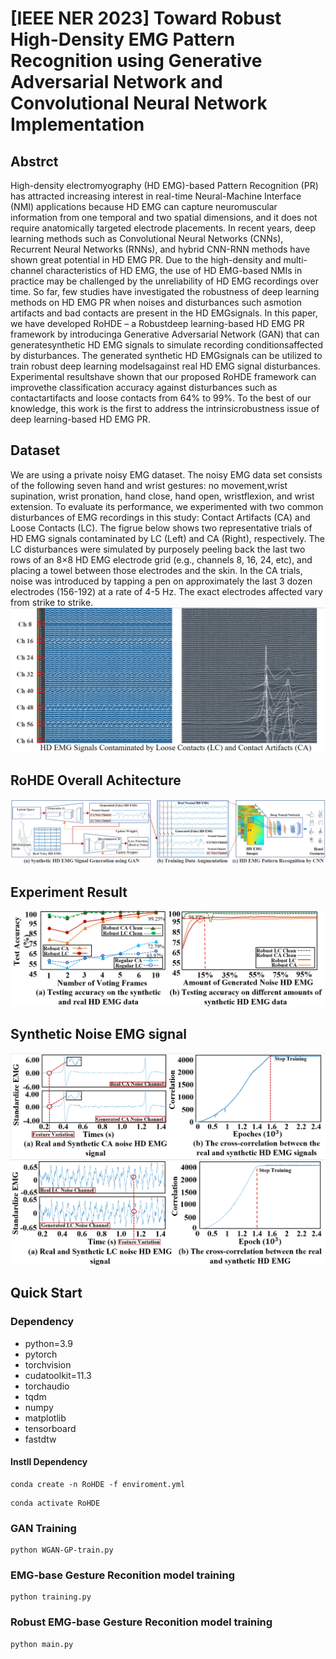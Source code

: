 # [IEEE NER 2023] Toward Robust High-Density EMG Pattern Recognition using Generative Adversarial Network and Convolutional Neural Network Implementation

## Abstrct
High-density electromyography (HD EMG)-based Pattern Recognition (PR) has attracted increasing interest in real-time Neural-Machine Interface (NMI) applications because HD EMG can capture neuromuscular information from one temporal and two spatial dimensions, and it does not require anatomically targeted electrode placements. In recent years, deep learning methods such as Convolutional Neural Networks (CNNs), Recurrent Neural Networks (RNNs), and hybrid CNN-RNN methods have shown great potential in HD EMG PR. Due to the high-density and multi-channel characteristics of HD EMG, the use of HD EMG-based NMIs in practice may be challenged by the unreliability of HD EMG recordings over time. So far, few studies have investigated the robustness of deep learning methods on HD EMG PR when noises and disturbances such asmotion artifacts and bad contacts are present in the HD EMGsignals. In this paper, we have developed RoHDE – a Robustdeep learning-based HD EMG PR framework by introducinga Generative Adversarial Network (GAN) that can generatesynthetic HD EMG signals to simulate recording conditionsaffected by disturbances. The generated synthetic HD EMGsignals can be utilized to train robust deep learning modelsagainst real HD EMG signal disturbances. Experimental resultshave shown that our proposed RoHDE framework can improvethe classification accuracy against disturbances such as contactartifacts and loose contacts from 64% to 99%. To the best of our knowledge, this work is the first to address the intrinsicrobustness issue of deep learning-based HD EMG PR.
## Dataset
We are using a private noisy EMG dataset.
The noisy EMG data set consists of the following seven hand and wrist gestures: no movement,wrist supination, wrist pronation, hand close, hand open, wristflexion, and wrist extension. To evaluate its performance, we experimented with two common disturbances of EMG recordings in this study: Contact Artifacts (CA) and Loose Contacts (LC). The figrue below shows two representative trials of HD EMG signals contaminated by LC (Left) and CA (Right), respectively. The LC disturbances were simulated by purposely peeling back the last two rows of an 8×8 HD EMG electrode grid (e.g., channels 8, 16, 24, etc), and placing a towel between those electrodes and the skin. In the CA trials, noise was introduced by tapping a pen on approximately the last 3 dozen electrodes (156-192) at a rate of 4-5 Hz. The exact electrodes affected vary from strike to strike.  
![CA and LC Noise](HD_EMG_LC_CA.png)
## RoHDE Overall Achitecture
![Overall Architechture](Overall_Achiecture.png)

## Experiment Result
![Experiment Result](Experiment.png)

## Synthetic Noise EMG signal
![Synthetic CA](Synthetic%20CA.png)
![Synthetic LC](Synthetic%20LC.png)

## Quick Start
### Dependency
  - python=3.9
  - pytorch
  - torchvision
  - cudatoolkit=11.3
  - torchaudio
  - tqdm
  - numpy
  - matplotlib
  - tensorboard
  - fastdtw  
#### Instll Dependency
```
conda create -n RoHDE -f enviroment.yml
```
```
conda activate RoHDE
```

### GAN Training
```
python WGAN-GP-train.py
```
### EMG-base Gesture Reconition model training
```
python training.py
```
### Robust  EMG-base Gesture Reconition model training
```
python main.py
```